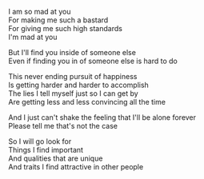 I am so mad at you  
For making me such a bastard  
For giving me such high standards  
I'm mad at you

But I'll find you inside of someone else  
Even if finding you in of someone else is hard to do

This never ending pursuit of happiness  
Is getting harder and harder to accomplish  
The lies I tell myself just so I can get by  
Are getting less and less convincing all the time

And I just can't shake the feeling that I'll be alone forever  
Please tell me that's not the case

So I will go look for  
Things I find important  
And qualities that are unique  
And traits I find attractive in other people
